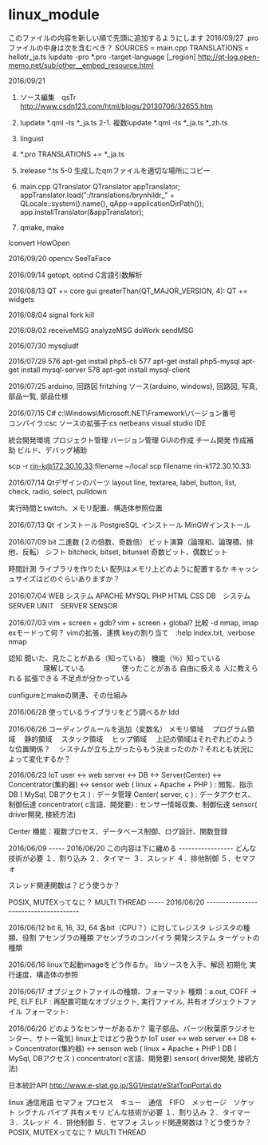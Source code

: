 # linux_module
このファイルの内容を新しい順で先頭に追加するようにします
2016/09/27
.proファイルの中身は次を含むべき？
 SOURCES      = main.cpp
 TRANSLATIONS = hellotr_ja.ts
lupdate -pro *.pro -target-language <language>[_region]
http://qt-log.open-memo.net/sub/other__embed_resource.html


2016/09/21
1. ソース編集　qsTr
http://www.csdn123.com/html/blogs/20130706/32655.htm
2. lupdate *.qml -ts *_ja.ts
2-1. 複数lupdate *.qml -ts *_ja.ts *_zh.ts
3. linguist
4. *.pro TRANSLATIONS += *_ja.ts
5. lrelease *.ts
5-0 生成したqmファイルを適切な場所にコピー
6. main.cpp QTranslator
QTranslator appTranslator;
  appTranslator.load(":/translations/brynhildr_"
                 + QLocale::system().name(),
                 qApp->applicationDirPath());
  app.installTranslator(&appTranslator);

7. qmake, make

lconvert
HowOpen

2016/09/20
opencv
SeeTaFace

2016/09/14
getopt, optind C言語引数解析

2016/08/13
QT       += core gui
greaterThan(QT_MAJOR_VERSION, 4): QT += widgets

2016/08/04
signal fork kill

2016/08/02
receiveMSG
analyzeMSG
doWork
sendMSG

2016/07/30
mysqludf

2016/07/29
  576  apt-get install php5-cli
  577  apt-get install php5-mysql
    apt-get install mysql-server
  578  apt-get install mysql-client

2016/07/25
arduino, 回路図 fritzhing
ソース(arduino, windows), 回路図, 写真, 部品一覧, 部品仕様

2016/07/15
C#
c:\Windows\Microsoft.NET\Framework\バージョン番号\
コンパイラ:csc
ソースの拡張子:cs
netbeans
visual studio
IDE

統合開発環境
プロジェクト管理
バージョン管理
GUIの作成
チーム開発
作成補助
ビルド、デバッグ補助

scp -r rin-k@172.30.10.33:filename ~/local
scp filename rin-k172.30.10.33:


2016/07/14
Qtデザインのパーツ
layout
line, textarea, label, button, list, check, radio, select, pulldown

実行時間とswitch、メモリ配置、構造体参照位置

2016/07/13
Qt インストール
PostgreSQL インストール
MinGWインストール

2016/07/09
bit
二進数 (２の倍数、奇数倍）
ビット演算（論理和、論理積、排他、反転）
シフト
bitcheck, bitset, bitunset
奇数ビット、偶数ビット

時間計測
ライブラリを作りたい
配列はメモリ上どのように配置するか
キャッシュサイズはどのぐらいありますか？

2016/07/04
WEB システム
	APACHE
	MYSQL
	PHP
	HTML
	CSS
DB　システム
SERVER
UNIT　SERVER
SENSOR

2016/07/03
vim + screen + gdb?
vim + screen + global?
比較 -d
nmap, imap
exモードって何？
vimの拡張、連携
keyの割り当て　:help index.txt, :verbose nmap

認知
聞いた、見たことがある（知っている）
機能（％）知っている
　　　　　理解している
　　　　　使ったことがある
自由に扱える
人に教えられる
拡張できる
不足点が分かっている

configureとmakeの関連、その仕組み



2016/06/28
使っているライブラリをどう調べるか
ldd

2016/06/26
コーディングルールを追加（変数名）
メモリ領域
　プログラム領域
　静的領域
　スタック領域
　ヒップ領域
　上記の領域はそれぞれどのような位置関係？
　システムが立ち上がったらもう決まったのか？それとも状況によって変化するか？

2016/06/23
IoT
user <-> web server <-> DB <-> Server(Center) <-> Concentrator(集約器) <-> sensor
web ( linux + Apache + PHP ) : 閲覧、指示 
DB ( MySql, DBアクセス ) : データ管理
Center( server, c ) : データアクセス、制御伝達
concentrator( c言語、開発要) : センサー情報収集、制御伝達
sensor( driver開発, 接続方法)

Center
機能：複数プロセス、データベース制御、ログ設計、関数登録

2016/06/09 
----- 2016/06/20 この内容は下に纏める -----------------
どんな技術が必要
１．割り込み
２．タイマー
３．スレッド
４．排他制御
５．セマフォ

スレッド関連関数は？どう使うか？

POSIX, MUTEXってなに？
MULTI THREAD
-----  2016/06/20 --------------------------------------

2016/06/12
bit 8, 16, 32, 64
各bit（CPU？）に対してレジスタ
レジスタの種類、役割
アセンブラの種類
アセンブラのコンパイラ
開発システム
ターゲットの種類

2016/06/16
linuxで起動imageをどう作るか。
libソースを入手、解読
初期化
実行速度、構造体の参照

2016/06/17
オブジェクトファイルの種類、フォーマット
種類：a.out, COFF -> PE, ELF 
ELF : 再配置可能なオブジェクト, 実行ファイル, 共有オブジェクトファイル
フォーマット:

2016/06/20
どのようなセンサーがあるか？
電子部品、パーツ(秋葉原ラジオセンター、サトー電気)
linux上ではどう扱うか
IoT
user <-> web server <-> DB <-> Concentrator(集約器) <-> senson
web ( linux + Apache + PHP ) 
DB ( MySql, DBアクセス )
concentrator( c言語、開発要)
sensor( driver開発, 接続方法)

日本統計API
http://www.e-stat.go.jp/SG1/estat/eStatTopPortal.do

linux 通信用語
セマフォ プロセス　キュー　通信　FIFO　メッセージ　ソケット
シグナル パイプ 共有メモリ 
どんな技術が必要
１．割り込み
２．タイマー
３．スレッド
４．排他制御
５．セマフォ
スレッド関連関数は？どう使うか？
POSIX, MUTEXってなに？
MULTI THREAD


